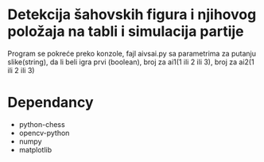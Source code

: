 # Detekcija šahovskih figura i njihovog položaja na tabli i simulacija partije

Program se pokreće preko konzole, fajl aivsai.py sa parametrima za putanju slike(string), da li beli igra prvi (boolean), broj za ai1(1 ili 2 ili 3), broj za ai2(1 ili 2 ili 3)

# Dependancy
- python-chess
- opencv-python
- numpy
- matplotlib
